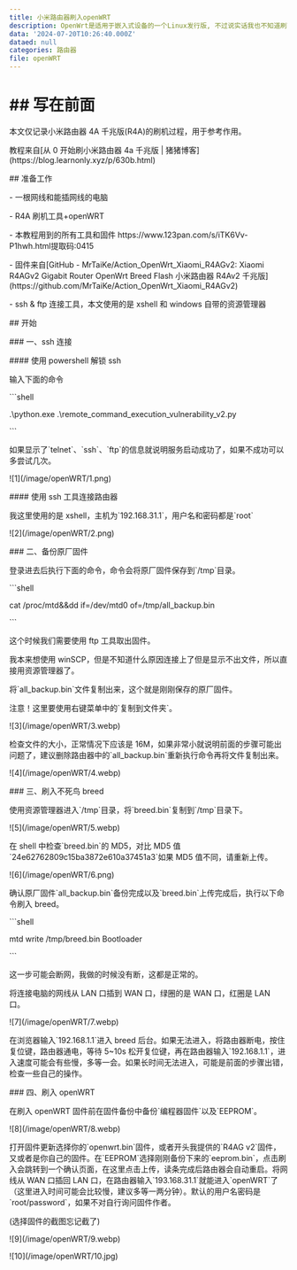 ```yaml
---
title: 小米路由器刷入openWRT
description: OpenWrt是适用于嵌入式设备的一个Linux发行版, 不过说实话我也不知道刷了能用来做什么, 就图好玩刷了一个.
data: '2024-07-20T10:26:40.000Z'
dataed: null
categories: 路由器
file: openWRT
---
```


# ## 写在前面

本文仅记录小米路由器 4A 千兆版(R4A)的刷机过程，用于参考作用。

教程来自\[从 0 开始刷小米路由器 4a 千兆版 | 猪猪博客]\(https\://blog.learnonly.xyz/p/630b.html)

\## 准备工作

\-   一根网线和能插网线的电脑

\-   R4A 刷机工具+openWRT

\-   本教程用到的所有工具和固件 https\://www\.123pan.com/s/iTK6Vv-P1hwh.html提取码:0415

\-   固件来自\[GitHub - MrTaiKe/Action\_OpenWrt\_Xiaomi\_R4AGv2: Xiaomi R4AGv2 Gigabit Router OpenWrt Breed Flash 小米路由器 R4Av2 千兆版]\(https\://github.com/MrTaiKe/Action\_OpenWrt\_Xiaomi\_R4AGv2)

\-   ssh & ftp 连接工具，本文使用的是 xshell 和 windows 自带的资源管理器

\## 开始

\### 一、ssh 连接

\#### 使用 powershell 解锁 ssh

输入下面的命令

\`\`\`shell

.\python.exe .\remote\_command\_execution\_vulnerability\_v2.py

\`\`\`

如果显示了\`telnet\`、\`ssh\`、\`ftp\`的信息就说明服务启动成功了，如果不成功可以多尝试几次。

!\[1]\(/image/openWRT/1.png)

\#### 使用 ssh 工具连接路由器

我这里使用的是 xshell，主机为\`192.168.31.1\`，用户名和密码都是\`root\`

!\[2]\(/image/openWRT/2.png)

\### 二、备份原厂固件

登录进去后执行下面的命令，命令会将原厂固件保存到\`/tmp\`目录。

\`\`\`shell

cat /proc/mtd&\&dd if=/dev/mtd0 of=/tmp/all\_backup.bin

\`\`\`

这个时候我们需要使用 ftp 工具取出固件。

我本来想使用 winSCP，但是不知道什么原因连接上了但是显示不出文件，所以直接用资源管理器了。

将\`all\_backup.bin\`文件复制出来，这个就是刚刚保存的原厂固件。

注意！这里要使用右键菜单中的\`复制到文件夹\`。

!\[3]\(/image/openWRT/3.webp)

检查文件的大小，正常情况下应该是 16M，如果非常小就说明前面的步骤可能出问题了，建议删除路由器中的\`all\_backup.bin\`重新执行命令再将文件复制出来。

!\[4]\(/image/openWRT/4.webp)

\### 三、刷入不死鸟 breed

使用资源管理器进入\`/tmp\`目录，将\`breed.bin\`复制到\`/tmp\`目录下。

!\[5]\(/image/openWRT/5.webp)

在 shell 中检查\`breed.bin\`的 MD5，对比 MD5 值\`24e62762809c15ba3872e610a37451a3\`如果 MD5 值不同，请重新上传。

!\[6]\(/image/openWRT/6.png)

确认原厂固件\`all\_backup.bin\`备份完成以及\`breed.bin\`上传完成后，执行以下命令刷入 breed。

\`\`\`shell

mtd write /tmp/breed.bin Bootloader

\`\`\`

这一步可能会断网，我做的时候没有断，这都是正常的。

将连接电脑的网线从 LAN 口插到 WAN 口，绿圈的是 WAN 口，红圈是 LAN 口。

!\[7]\(/image/openWRT/7.webp)

在浏览器输入\`192.168.1.1\`进入 breed 后台。如果无法进入，将路由器断电，按住复位键，路由器通电，等待 5\~10s 松开复位键，再在路由器输入\`192.168.1.1\`，进入速度可能会有些慢，多等一会。如果长时间无法进入，可能是前面的步骤出错，检查一些自己的操作。

\### 四、刷入 openWRT

在刷入 openWRT 固件前在固件备份中备份\`编程器固件\`以及\`EEPROM\`。

!\[8]\(/image/openWRT/8.webp)

打开固件更新选择你的\`openwrt.bin\`固件，或者开头我提供的\`R4AG v2\`固件，又或者是你自己的固件。在\`EEPROM\`选择刚刚备份下来的\`eeprom.bin\`，点击刷入会跳转到一个确认页面，在这里点击上传，读条完成后路由器会自动重启。将网线从 WAN 口插回 LAN 口，在路由器输入\`193.168.31.1\`就能进入\`openWRT\`了（这里进入时间可能会比较慢，建议多等一两分钟）。默认的用户名密码是\`root/password\`，如果不对自行询问固件作者。

(选择固件的截图忘记截了)

!\[9]\(/image/openWRT/9.webp)

!\[10]\(/image/openWRT/10.jpg)

